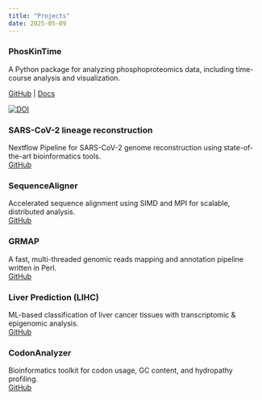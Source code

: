 ```yaml
---
title: "Projects"
date: 2025-05-09
---
```

 
### PhosKinTime  
A Python package for analyzing phosphoproteomics data, including time-course analysis and visualization.  

[GitHub](https://github.com/bibymaths/phoskintime) | [Docs](https://bibymaths.github.io/phoskintime/) 

[![DOI](https://zenodo.org/badge/DOI/10.5281/zenodo.15351017.svg)](https://doi.org/10.5281/zenodo.15351017) 
 
### SARS-CoV-2 lineage reconstruction
Nextflow Pipeline for SARS-CoV-2 genome reconstruction using state-of-the-art bioinformatics tools.  
[GitHub](https://github.com/bibymaths/nf-illumina2lineage) 

### SequenceAligner
Accelerated sequence alignment using SIMD and MPI for scalable, distributed analysis.  
[GitHub](https://github.com/bibymaths/SequenceAligner)

### GRMAP
A fast, multi-threaded genomic reads mapping and annotation pipeline written in Perl.  
[GitHub](https://github.com/bibymaths/grmap)

### Liver Prediction (LIHC)
ML-based classification of liver cancer tissues with transcriptomic & epigenomic analysis.  
[GitHub](https://github.com/bibymaths/liver_prediction)

### CodonAnalyzer
Bioinformatics toolkit for codon usage, GC content, and hydropathy profiling.  
[GitHub](https://github.com/bibymaths/codonanalyzer)
